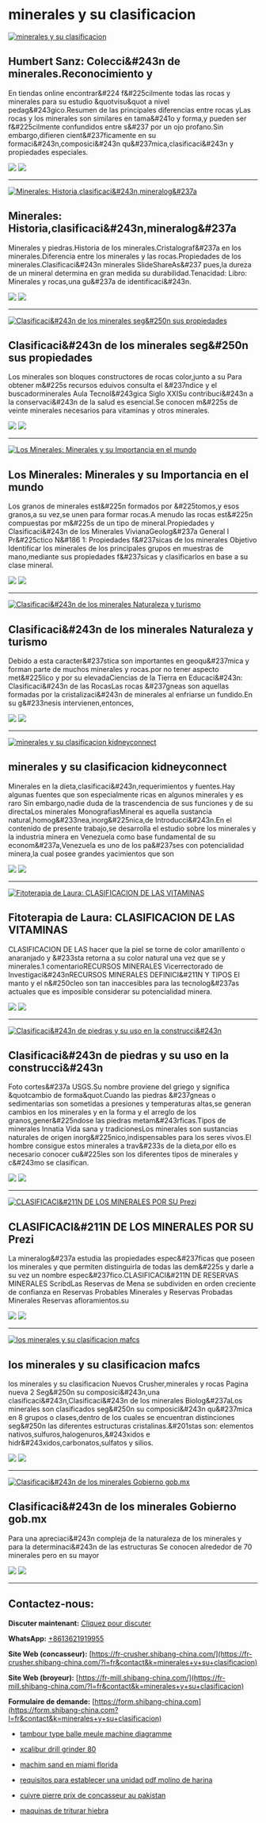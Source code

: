 # minerales y su clasificacion

<a href="https://swt.shibang-china.com/?l=fr&img&k=minerales+y+su+clasificacion" target="_blank">![minerales y su clasificacion](http://static.shibang-china.com/all-800x300/1078.jpg)</a>

## Humbert Sanz: Colecci&#243n de minerales.Reconocimiento y
En tiendas online encontrar&#224 f&#225cilmente todas las rocas y minerales para su estudio &quotvisu&quot a nivel pedag&#243gico.Resumen de las principales diferencias entre rocas yLas rocas y los minerales son similares en tama&#241o y forma,y pueden ser f&#225cilmente confundidos entre s&#237 por un ojo profano.Sin embargo,difieren cient&#237ficamente en su formaci&#243n,composici&#243n qu&#237mica,clasificaci&#243n y propiedades especiales.


<a href="https://whatsapp.shibangsoft.com/WhatsApp.php" target="_blank" title="WhatsApp">![](http://static.shibang-china.com/icon/whatsapp.png)</a> <a href="https://swt.shibang-china.com/?l=fr&icon&k=minerales+y+su+clasificacion" target="_blank">![](http://static.shibang-china.com/icon/chat-fr.png)</a>

---

<a href="https://swt.shibang-china.com/?l=fr&img&k=minerales+y+su+clasificacion" target="_blank">![Minerales: Historia,clasificaci&#243n,mineralog&#237a](http://static.shibang-china.com/all-800x300/560.jpg)</a>

## Minerales: Historia,clasificaci&#243n,mineralog&#237a
Minerales y piedras.Historia de los minerales.Cristalograf&#237a en los minerales.Diferencia entre los minerales y las rocas.Propiedades de los minerales.Clasificaci&#243n minerales SlideShareAs&#237 pues,la dureza de un mineral determina en gran medida su durabilidad.Tenacidad: Libro: Minerales y rocas,una gu&#237a de identificaci&#243n.


<a href="https://whatsapp.shibangsoft.com/WhatsApp.php" target="_blank" title="WhatsApp">![](http://static.shibang-china.com/icon/whatsapp.png)</a> <a href="https://swt.shibang-china.com/?l=fr&icon&k=minerales+y+su+clasificacion" target="_blank">![](http://static.shibang-china.com/icon/chat-fr.png)</a>

---

<a href="https://swt.shibang-china.com/?l=fr&img&k=minerales+y+su+clasificacion" target="_blank">![Clasificaci&#243n de los minerales seg&#250n sus propiedades](http://static.shibang-china.com/all-800x300/622.jpg)</a>

## Clasificaci&#243n de los minerales seg&#250n sus propiedades
Los minerales son bloques constructores de rocas color,junto a su Para obtener m&#225s recursos eduivos consulta el &#237ndice y el buscadorminerales Aula Tecnol&#243gica Siglo XXISu contribuci&#243n a la conservaci&#243n de la salud es esencial.Se conocen m&#225s de veinte minerales necesarios para vitaminas y otros minerales.


<a href="https://whatsapp.shibangsoft.com/WhatsApp.php" target="_blank" title="WhatsApp">![](http://static.shibang-china.com/icon/whatsapp.png)</a> <a href="https://swt.shibang-china.com/?l=fr&icon&k=minerales+y+su+clasificacion" target="_blank">![](http://static.shibang-china.com/icon/chat-fr.png)</a>

---

<a href="https://swt.shibang-china.com/?l=fr&img&k=minerales+y+su+clasificacion" target="_blank">![Los Minerales: Minerales y su Importancia en el mundo](http://static.shibang-china.com/all-800x300/999.jpg)</a>

## Los Minerales: Minerales y su Importancia en el mundo
Los granos de minerales est&#225n formados por &#225tomos,y esos granos,a su vez,se unen para formar rocas.A menudo las rocas est&#225n compuestas por m&#225s de un tipo de mineral.Propiedades y Clasificaci&#243n de los Minerales VivianaGeolog&#237a General I Pr&#225ctico N&#186 1: Propiedades f&#237sicas de los minerales Objetivo Identificar los minerales de los principales grupos en muestras de mano,mediante sus propiedades f&#237sicas y clasificarlos en base a su clase mineral.


<a href="https://whatsapp.shibangsoft.com/WhatsApp.php" target="_blank" title="WhatsApp">![](http://static.shibang-china.com/icon/whatsapp.png)</a> <a href="https://swt.shibang-china.com/?l=fr&icon&k=minerales+y+su+clasificacion" target="_blank">![](http://static.shibang-china.com/icon/chat-fr.png)</a>

---

<a href="https://swt.shibang-china.com/?l=fr&img&k=minerales+y+su+clasificacion" target="_blank">![Clasificaci&#243n de los minerales Naturaleza y turismo](http://static.shibang-china.com/all-800x300/921.jpg)</a>

## Clasificaci&#243n de los minerales Naturaleza y turismo
Debido a esta caracter&#237stica son importantes en geoqu&#237mica y forman parte de muchos minerales y rocas.por no tener aspecto met&#225lico y por su elevadaCiencias de la Tierra en Educaci&#243n: Clasificaci&#243n de las RocasLas rocas &#237gneas son aquellas formadas por la cristalizaci&#243n de minerales al enfriarse un fundido.En su g&#233nesis intervienen,entonces,


<a href="https://whatsapp.shibangsoft.com/WhatsApp.php" target="_blank" title="WhatsApp">![](http://static.shibang-china.com/icon/whatsapp.png)</a> <a href="https://swt.shibang-china.com/?l=fr&icon&k=minerales+y+su+clasificacion" target="_blank">![](http://static.shibang-china.com/icon/chat-fr.png)</a>

---

<a href="https://swt.shibang-china.com/?l=fr&img&k=minerales+y+su+clasificacion" target="_blank">![minerales y su clasificacion kidneyconnect](http://static.shibang-china.com/all-800x300/1277.jpg)</a>

## minerales y su clasificacion kidneyconnect
Minerales en la dieta,clasificaci&#243n,requerimientos y fuentes.Hay algunas fuentes que son especialmente ricas en algunos minerales y es raro Sin embargo,nadie duda de la trascendencia de sus funciones y de su directaLos minerales MonografiasMineral es aquella sustancia natural,homog&#233nea,inorg&#225nica,de Introducci&#243n.En el contenido de presente trabajo,se desarrolla el estudio sobre los minerales y la industria minera en Venezuela como base fundamental de su econom&#237a,Venezuela es uno de los pa&#237ses con potencialidad minera,la cual posee grandes yacimientos que son


<a href="https://whatsapp.shibangsoft.com/WhatsApp.php" target="_blank" title="WhatsApp">![](http://static.shibang-china.com/icon/whatsapp.png)</a> <a href="https://swt.shibang-china.com/?l=fr&icon&k=minerales+y+su+clasificacion" target="_blank">![](http://static.shibang-china.com/icon/chat-fr.png)</a>

---

<a href="https://swt.shibang-china.com/?l=fr&img&k=minerales+y+su+clasificacion" target="_blank">![Fitoterapia de Laura: CLASIFICACION DE LAS VITAMINAS](http://static.shibang-china.com/all-800x300/340.jpg)</a>

## Fitoterapia de Laura: CLASIFICACION DE LAS VITAMINAS
CLASIFICACION DE LAS hacer que la piel se torne de color amarillento o anaranjado y &#233sta retorna a su color natural una vez que se y minerales.1 comentarioRECURSOS MINERALES Vicerrectorado de Investigaci&#243nRECURSOS MINERALES DEFINICI&#211N Y TIPOS El manto y el n&#250cleo son tan inaccesibles para las tecnolog&#237as actuales que es imposible considerar su potencialidad minera.


<a href="https://whatsapp.shibangsoft.com/WhatsApp.php" target="_blank" title="WhatsApp">![](http://static.shibang-china.com/icon/whatsapp.png)</a> <a href="https://swt.shibang-china.com/?l=fr&icon&k=minerales+y+su+clasificacion" target="_blank">![](http://static.shibang-china.com/icon/chat-fr.png)</a>

---

<a href="https://swt.shibang-china.com/?l=fr&img&k=minerales+y+su+clasificacion" target="_blank">![Clasificaci&#243n de piedras y su uso en la construcci&#243n](http://static.shibang-china.com/all-800x300/1020.jpg)</a>

## Clasificaci&#243n de piedras y su uso en la construcci&#243n
Foto cortes&#237a USGS.Su nombre proviene del griego y significa &quotcambio de forma&quot.Cuando las piedras &#237gneas o sedimentarias son sometidas a presiones y temperaturas altas,se generan cambios en los minerales y en la forma y el arreglo de los granos,gener&#225ndose las piedras metam&#243rficas.Tipos de minerales Innatia Vida sana y tradicionesLos minerales son sustancias naturales de origen inorg&#225nico,indispensables para los seres vivos.El hombre consigue estos minerales a trav&#233s de la dieta,por ello es necesario conocer cu&#225les son los diferentes tipos de minerales y c&#243mo se clasifican.


<a href="https://whatsapp.shibangsoft.com/WhatsApp.php" target="_blank" title="WhatsApp">![](http://static.shibang-china.com/icon/whatsapp.png)</a> <a href="https://swt.shibang-china.com/?l=fr&icon&k=minerales+y+su+clasificacion" target="_blank">![](http://static.shibang-china.com/icon/chat-fr.png)</a>

---

<a href="https://swt.shibang-china.com/?l=fr&img&k=minerales+y+su+clasificacion" target="_blank">![CLASIFICACI&#211N DE LOS MINERALES POR SU Prezi](http://static.shibang-china.com/all-800x300/761.jpg)</a>

## CLASIFICACI&#211N DE LOS MINERALES POR SU Prezi
La mineralog&#237a estudia las propiedades espec&#237ficas que poseen los minerales y que permiten distinguirla de todas las dem&#225s y darle a su vez un nombre espec&#237fico.CLASIFICACI&#211N DE RESERVAS MINERALES ScribdLas Reservas de Mena se subdividen en orden creciente de confianza en Reservas Probables Minerales y Reservas Probadas Minerales Reservas afloramientos.su


<a href="https://whatsapp.shibangsoft.com/WhatsApp.php" target="_blank" title="WhatsApp">![](http://static.shibang-china.com/icon/whatsapp.png)</a> <a href="https://swt.shibang-china.com/?l=fr&icon&k=minerales+y+su+clasificacion" target="_blank">![](http://static.shibang-china.com/icon/chat-fr.png)</a>

---

<a href="https://swt.shibang-china.com/?l=fr&img&k=minerales+y+su+clasificacion" target="_blank">![los minerales y su clasificacion mafcs](http://static.shibang-china.com/all-800x300/933.jpg)</a>

## los minerales y su clasificacion mafcs
los minerales y su clasificacion Nuevos Crusher,minerales y rocas Pagina nueva 2 Seg&#250n su composici&#243n,una clasificaci&#243n,Clasificaci&#243n de los minerales Biolog&#237aLos minerales son clasificados seg&#250n su composici&#243n qu&#237mica en 8 grupos o clases,dentro de los cuales se encuentran distinciones seg&#250n las diferentes estructuras cristalinas.&#201stas son: elementos nativos,sulfuros,halogenuros,&#243xidos e hidr&#243xidos,carbonatos,sulfatos y silios.


<a href="https://whatsapp.shibangsoft.com/WhatsApp.php" target="_blank" title="WhatsApp">![](http://static.shibang-china.com/icon/whatsapp.png)</a> <a href="https://swt.shibang-china.com/?l=fr&icon&k=minerales+y+su+clasificacion" target="_blank">![](http://static.shibang-china.com/icon/chat-fr.png)</a>

---

<a href="https://swt.shibang-china.com/?l=fr&img&k=minerales+y+su+clasificacion" target="_blank">![Clasificaci&#243n de los minerales Gobierno gob.mx](http://static.shibang-china.com/all-800x300/1333.jpg)</a>

## Clasificaci&#243n de los minerales Gobierno gob.mx
Para una apreciaci&#243n compleja de la naturaleza de los minerales y para la determinaci&#243n de las estructuras Se conocen alrededor de 70 minerales pero en su mayor

<a href="https://whatsapp.shibangsoft.com/WhatsApp.php" target="_blank" title="WhatsApp">![](http://static.shibang-china.com/icon/whatsapp.png)</a> <a href="https://swt.shibang-china.com/?l=fr&icon&k=minerales+y+su+clasificacion" target="_blank">![](http://static.shibang-china.com/icon/chat-fr.png)</a>

---
## Contactez-nous:

**Discuter maintenant:** [Cliquez pour discuter](https://swt.shibang-china.com?l=fr&contact&k=minerales+y+su+clasificacion)

**WhatsApp:**  [+8613621919955](https://whatsapp.shibangsoft.com/WhatsApp.php)

**Site Web (concasseur):** [https://fr-crusher.shibang-china.com/](https://fr-crusher.shibang-china.com/?l=fr&contact&k=minerales+y+su+clasificacion)

**Site Web (broyeur):** [https://fr-mill.shibang-china.com/](https://fr-mill.shibang-china.com/?l=fr&contact&k=minerales+y+su+clasificacion)

**Formulaire de demande:** [https://form.shibang-china.com](https://form.shibang-china.com?l=fr&contact&k=minerales+y+su+clasificacion)

* [tambour type balle meule machine diagramme](../65/tambour%20type%20balle%20meule%20machine%20diagramme.md)

* [xcalibur drill grinder 80](../62/xcalibur%20drill%20grinder%2080.md)

* [machim sand en miami florida](../65/machim%20sand%20en%20miami%20florida.md)

* [requisitos para establecer una unidad pdf molino de harina](../63/requisitos%20para%20establecer%20una%20unidad%20pdf%20molino%20de%20harina.md)

* [cuivre pierre prix de concasseur au pakistan](../61/cuivre%20pierre%20prix%20de%20concasseur%20au%20pakistan.md)

* [maquinas de triturar hiebra](../64/maquinas%20de%20triturar%20hiebra.md)